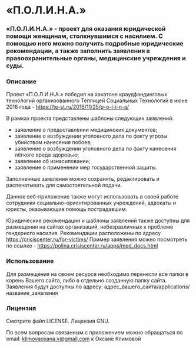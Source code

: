 # «П.О.Л.И.Н.А.»

### «П.О.Л.И.Н.А.» - проект для оказания юридической помощи женщинам, столкнувшимся с насилием. С помощью него можно получить подробные юридические рекомендации, а также заполнить заявления в правоохранительные органы, медицинские учреждения и суды.

### Описание
Проект «П.О.Л.И.Н.А.» победил на хакатоне краудфандинговых технологий организованного Теплицей Социальных Технологий в июне 2016 года - https://te-st.ru/2016/11/25/p-o-l-i-n-a/

В рамках проекта представлены шаблоны следующих заявлений:
* заявление о предоставлении медицинских документов;
* заявление о возбуждении уголовного дела по факту угрозы убийством нанесения побоев;
* заявление о возбуждении уголовного дела по факту нанесения лёгкого вреда здоровью;
* заявление об изнасиловании;
* заявление о применении мер государственной защиты.

Заполненные заявления можно сохранять, редактировать и распечатывать для самостоятельной подачи.

Данное веб-приложение также могут использовать в своей работе сотрудники социально-ориентированных учреждений, адвокаты и юристы, оказывающие помощь пострадавшим.

Юридические рекомендации и шаблоны заявлений также доступны для размещения на сайтах организаций, небезразличных  к проблеме гендерного насилия. Рекомендации расположены по адресу https://crisiscenter.ru/for-victims/
Пример заявления можно посмотреть по ссылке - https://polina.crisiscenter.ru/apps/med_docs.html

### Использование

Для размещения на своем ресурсе необходимо перенести все папки в корень Вашего сайта, либо в отдельно созданную папку сайта. Заявления будут доступны по адресу: адрес_вашего_сайта/applications/название_заявления

### Лицензия

Смотрите файл LICENSE. Лицензия GNU.

По всем вопросам связанным с приложением можно обращаться по email: klimovaoxana.v@gmail.com к Оксане Климовой
